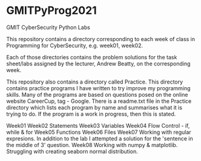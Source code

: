 # GMITPyProg2021
GMIT CyberSecurity Python Labs

This repository contains a directory corresponding to each week of class in Programming for CyberSecurity, e.g. week01, week02.

Each of those directories contains the problem solutions for the task sheet/labs assigned by the lecturer, Andrew Beatty, on the corresponding week.

This repository also contains a directory called Practice. This directory contains practice programs I have written to try improve my programming skills.
Many of the programs are based on questions posed on the online website CareerCup, tag - Google.
There is a readme.txt file in the Practice directory which lists each program by name and summarises what it is trying to do. If the program is a work in progress,
then this is stated.

Week01
Week02 Statements 
Week03 Variables
Week04 Flow Control - if, while & for
Week05 Functions
Week06 Files
Week07 Working with regular expresions. In addition to the lab I attempted a solution for the 'sentence in the middle of 3' question.
Week08 Working with numpy & matplotlib. Struggling with creating seaborn normal distribution. 




